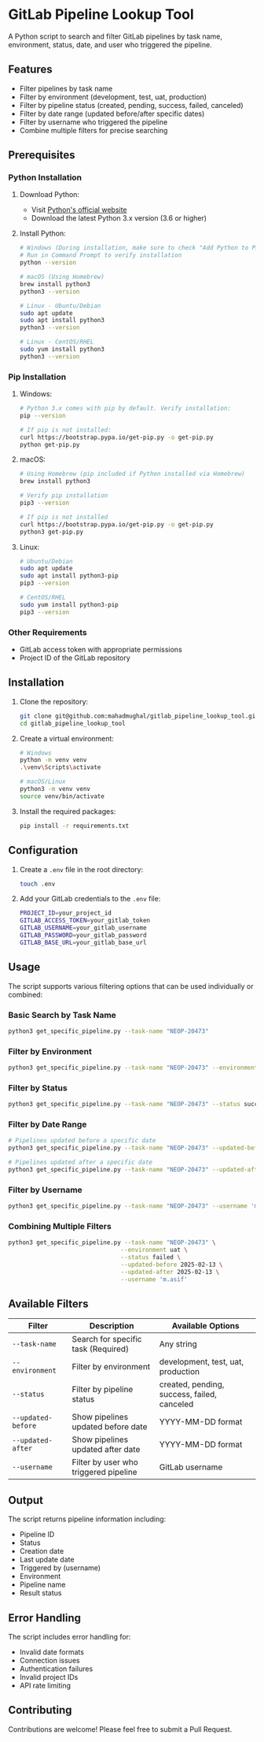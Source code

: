 # GitLab Pipeline Lookup Tool

A Python script to search and filter GitLab pipelines by task name, environment, status, date, and user who triggered the pipeline.

## Features

- Filter pipelines by task name
- Filter by environment (development, test, uat, production)
- Filter by pipeline status (created, pending, success, failed, canceled)
- Filter by date range (updated before/after specific dates)
- Filter by username who triggered the pipeline
- Combine multiple filters for precise searching

## Prerequisites

### Python Installation

1. Download Python:
   - Visit [Python's official website](https://www.python.org/downloads/)
   - Download the latest Python 3.x version (3.6 or higher)

2. Install Python:

   ```bash
   # Windows (During installation, make sure to check "Add Python to PATH")
   # Run in Command Prompt to verify installation
   python --version

   # macOS (Using Homebrew)
   brew install python3
   python3 --version

   # Linux - Ubuntu/Debian
   sudo apt update
   sudo apt install python3
   python3 --version

   # Linux - CentOS/RHEL
   sudo yum install python3
   python3 --version
   ```

### Pip Installation

1. Windows:

   ```bash
   # Python 3.x comes with pip by default. Verify installation:
   pip --version

   # If pip is not installed:
   curl https://bootstrap.pypa.io/get-pip.py -o get-pip.py
   python get-pip.py
   ```

2. macOS:

   ```bash
   # Using Homebrew (pip included if Python installed via Homebrew)
   brew install python3

   # Verify pip installation
   pip3 --version

   # If pip is not installed
   curl https://bootstrap.pypa.io/get-pip.py -o get-pip.py
   python3 get-pip.py
   ```

3. Linux:

   ```bash
   # Ubuntu/Debian
   sudo apt update
   sudo apt install python3-pip
   pip3 --version

   # CentOS/RHEL
   sudo yum install python3-pip
   pip3 --version
   ```

### Other Requirements

- GitLab access token with appropriate permissions
- Project ID of the GitLab repository

## Installation

1. Clone the repository:

   ```bash
   git clone git@github.com:mahadmughal/gitlab_pipeline_lookup_tool.git
   cd gitlab_pipeline_lookup_tool
   ```

2. Create a virtual environment:

   ```bash
   # Windows
   python -m venv venv
   .\venv\Scripts\activate

   # macOS/Linux
   python3 -m venv venv
   source venv/bin/activate
   ```

3. Install the required packages:

   ```bash
   pip install -r requirements.txt
   ```

## Configuration

1. Create a `.env` file in the root directory:

   ```bash
   touch .env
   ```

2. Add your GitLab credentials to the `.env` file:

   ```bash
   PROJECT_ID=your_project_id
   GITLAB_ACCESS_TOKEN=your_gitlab_token
   GITLAB_USERNAME=your_gitlab_username
   GITLAB_PASSWORD=your_gitlab_password
   GITLAB_BASE_URL=your_gitlab_base_url
   ```

## Usage

The script supports various filtering options that can be used individually or combined:

### Basic Search by Task Name

```bash
python3 get_specific_pipeline.py --task-name "NEOP-20473"
```

### Filter by Environment

```bash
python3 get_specific_pipeline.py --task-name "NEOP-20473" --environment production
```

### Filter by Status

```bash
python3 get_specific_pipeline.py --task-name "NEOP-20473" --status success
```

### Filter by Date Range

```bash
# Pipelines updated before a specific date
python3 get_specific_pipeline.py --task-name "NEOP-20473" --updated-before 2025-02-13

# Pipelines updated after a specific date
python3 get_specific_pipeline.py --task-name "NEOP-20473" --updated-after 2025-02-13
```

### Filter by Username

```bash
python3 get_specific_pipeline.py --task-name "NEOP-20473" --username 'm.asif'
```

### Combining Multiple Filters

```bash
python3 get_specific_pipeline.py --task-name "NEOP-20473" \
                                --environment uat \
                                --status failed \
                                --updated-before 2025-02-13 \
                                --updated-after 2025-02-13 \
                                --username 'm.asif'
```

## Available Filters

| Filter | Description | Available Options |
|--------|-------------|-------------------|
| `--task-name` | Search for specific task (Required) | Any string |
| `--environment` | Filter by environment | development, test, uat, production |
| `--status` | Filter by pipeline status | created, pending, success, failed, canceled |
| `--updated-before` | Show pipelines updated before date | YYYY-MM-DD format |
| `--updated-after` | Show pipelines updated after date | YYYY-MM-DD format |
| `--username` | Filter by user who triggered pipeline | GitLab username |

## Output

The script returns pipeline information including:

- Pipeline ID
- Status
- Creation date
- Last update date
- Triggered by (username)
- Environment
- Pipeline name
- Result status

## Error Handling

The script includes error handling for:

- Invalid date formats
- Connection issues
- Authentication failures
- Invalid project IDs
- API rate limiting

## Contributing

Contributions are welcome! Please feel free to submit a Pull Request.
